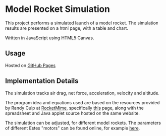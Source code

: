 # Model Rocket Simulation

This project performs a simulated launch of a model rocket. The simulation results are presented on a html page, with a table and chart. 

Written in JavaScript using HTML5 Canvas. 

## Usage

Hosted on [GitHub Pages](https://tolmdyn.github.io/model-rocket-sim/)


## Implementation Details

The simulation tracks air drag, net force, acceleration, velocity and altitude.

The program idea and equations used are based on the resources provided by Randy Culp at [RocketMime](https://www.rocketmime.com), specifically [this](https://www.rocketmime.com/rockets/rckt_eqn.html) page, along with the spreadsheet and Java applet source hosted on the same website. 

The simulation can be adjusted, for different model rockets. The parameters of different Estes "motors" can be found online, for example [here](https://courses.washington.edu/engr100/All_Sections/Rocket/HTML%20Handouts/01b_hnd_engine_chart.pdf).

